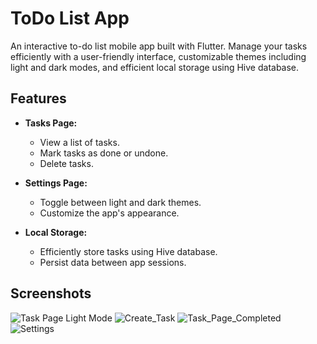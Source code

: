 # ToDo List App

An interactive to-do list mobile app built with Flutter. Manage your tasks efficiently with a user-friendly interface, customizable themes including light and dark modes, and efficient local storage using Hive database.

## Features

- **Tasks Page:**
  - View a list of tasks.
  - Mark tasks as done or undone.
  - Delete tasks.

- **Settings Page:**
  - Toggle between light and dark themes.
  - Customize the app's appearance.

- **Local Storage:**
  - Efficiently store tasks using Hive database.
  - Persist data between app sessions.

## Screenshots

![Task Page Light Mode](assets/images/Screenshot1.png) ![Create_Task](assets/images/Screenshot2.png)
![Task_Page_Completed](assets/images/Screenshot3.png) ![Settings](assets/images/Screenshot4.png)

